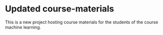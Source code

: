 # Updated course-materials
This is a new project hosting course materials for the students of the course machine learning.
